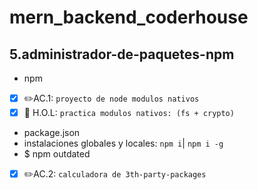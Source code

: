 # mern_backend_coderhouse
## 5.administrador-de-paquetes-npm
- npm
- [x] ✏️AC.1: `proyecto de node modulos nativos`
- [x] 🥼 H.O.L: `practica modulos nativos: (fs + crypto)`
- package.json
- instalaciones globales y locales: `npm i`| `npm i -g`
- $ npm outdated
- [x] ✏️AC.2: `calculadora de 3th-party-packages`